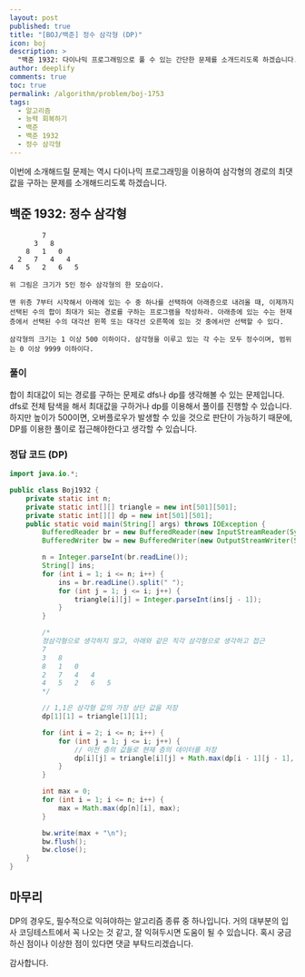```yaml
---
layout: post
published: true
title: "[BOJ/백준] 정수 삼각형 (DP)"
icon: boj
description: >
  "백준 1932: 다이나믹 프로그래밍으로 풀 수 있는 간단한 문제를 소개드리도록 하겠습니다."
author: deeplify
comments: true
toc: true
permalink: /algorithm/problem/boj-1753
tags:
  - 알고리즘
  - 능력 회복하기
  - 백준
  - 백준 1932
  - 정수 삼각형
---
```


이번에 소개해드릴 문제는 역시 다이나믹 프로그래밍을 이용하여 삼각형의 경로의 최댓값을 구하는 문제를 소개해드리도록 하겠습니다.

## 백준 1932: 정수 삼각형

```text
        7
      3   8
    8   1   0
  2   7   4   4
4   5   2   6   5
```

```text
위 그림은 크기가 5인 정수 삼각형의 한 모습이다.

맨 위층 7부터 시작해서 아래에 있는 수 중 하나를 선택하여 아래층으로 내려올 때, 이제까지 선택된 수의 합이 최대가 되는 경로를 구하는 프로그램을 작성하라. 아래층에 있는 수는 현재 층에서 선택된 수의 대각선 왼쪽 또는 대각선 오른쪽에 있는 것 중에서만 선택할 수 있다.

삼각형의 크기는 1 이상 500 이하이다. 삼각형을 이루고 있는 각 수는 모두 정수이며, 범위는 0 이상 9999 이하이다.
```

### 풀이

합이 최대값이 되는 경로를 구하는 문제로 dfs나 dp를 생각해볼 수 있는 문제입니다. dfs로 전체 탐색을 해서 최대값을 구하거나 dp를 이용해서 풀이를 진행할 수 있습니다. 하지만 높이가 500이면, 오버플로우가 발생할 수 있을 것으로 판단이 가능하기 때문에, DP를 이용한 풀이로 접근해야한다고 생각할 수 있습니다.

### 정답 코드 (DP)

```java
import java.io.*;

public class Boj1932 {
    private static int n;
    private static int[][] triangle = new int[501][501];
    private static int[][] dp = new int[501][501];
    public static void main(String[] args) throws IOException {
        BufferedReader br = new BufferedReader(new InputStreamReader(System.in));
        BufferedWriter bw = new BufferedWriter(new OutputStreamWriter(System.out));

        n = Integer.parseInt(br.readLine());
        String[] ins;
        for (int i = 1; i <= n; i++) {
            ins = br.readLine().split(" ");
            for (int j = 1; j <= i; j++) {
                triangle[i][j] = Integer.parseInt(ins[j - 1]);
            }
        }

        /*
        정삼각형으로 생각하지 않고, 아래와 같은 직각 삼각형으로 생각하고 접근
        7
        3   8
        8   1   0
        2   7   4   4
        4   5   2   6   5
        */

        // 1,1은 삼각형 값의 가장 상단 값을 저장
        dp[1][1] = triangle[1][1];

        for (int i = 2; i <= n; i++) {
            for (int j = 1; j <= i; j++) {
                // 이전 층의 값들로 현재 층의 데이터를 저장
                dp[i][j] = triangle[i][j] + Math.max(dp[i - 1][j - 1], dp[i - 1][j]);
            }
        }

        int max = 0;
        for (int i = 1; i <= n; i++) {
            max = Math.max(dp[n][i], max);
        }

        bw.write(max + "\n");
        bw.flush();
        bw.close();
    }
}

```

## 마무리

DP의 경우도, 필수적으로 익혀야하는 알고리즘 종류 중 하나입니다. 거의 대부분의 입사 코딩테스트에서 꼭 나오는 것 같고, 잘 익혀두시면 도움이 될 수 있습니다. 혹시 궁금하신 점이나 이상한 점이 있다면 댓글 부탁드리겠습니다.

감사합니다.
